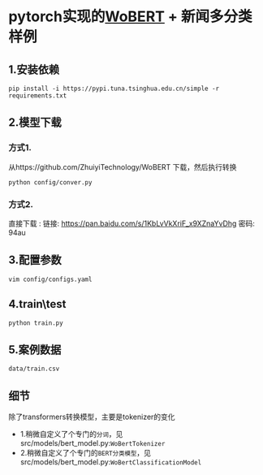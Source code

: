 # pytorch实现的[WoBERT](https://github.com/ZhuiyiTechnology/WoBERT) + 新闻多分类样例

## 1.安装依赖

```
pip install -i https://pypi.tuna.tsinghua.edu.cn/simple -r requirements.txt
```

## 2.模型下载

### 方式1. 

从https://github.com/ZhuiyiTechnology/WoBERT 下载，然后执行转换
```
python config/conver.py
```

### 方式2.

直接下载 : 链接: https://pan.baidu.com/s/1KbLvVkXriF_x9XZnaYvDhg  密码: 94au
    


## 3.配置参数

```
vim config/configs.yaml
```

## 4.train\test

```
python train.py
```

## 5.案例数据
``data/train.csv``


## 细节

除了transformers转换模型，主要是tokenizer的变化
- 1.稍微自定义了个专门的``分词``，见src/models/bert_model.py:``WoBertTokenizer``
- 2.稍微自定义了个专门的``BERT分类模型``，见src/models/bert_model.py:``WoBertClassificationModel``
